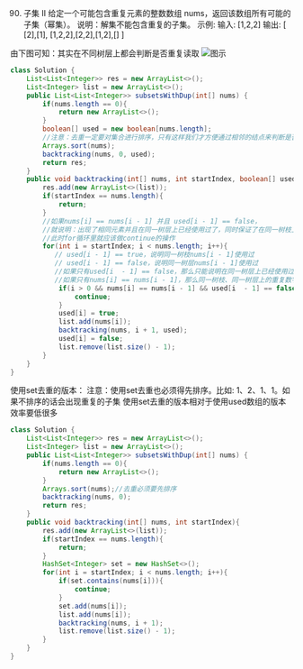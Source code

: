 

90. 子集 II
给定一个可能包含重复元素的整数数组 nums，返回该数组所有可能的子集（幂集）。
说明：解集不能包含重复的子集。
示例:
输入: [1,2,2]
输出:
[ [2],[1], [1,2,2],[2,2],[1,2],[] ]

由下图可知：其实在不同树层上都会判断是否重复读取
![图示](https://img-blog.csdnimg.cn/20201206152523713.jpg?x-oss-process=image/watermark,type_ZmFuZ3poZW5naGVpdGk,shadow_10,text_aHR0cHM6Ly9ibG9nLmNzZG4ubmV0L3dlaXhpbl80NjQ5NzUwMw==,size_16,color_FFFFFF,t_70)
```java
class Solution {
    List<List<Integer>> res = new ArrayList<>();
    List<Integer> list = new ArrayList<>();
    public List<List<Integer>> subsetsWithDup(int[] nums) {
        if(nums.length == 0){
            return new ArrayList<>();
        }
        boolean[] used = new boolean[nums.length];
        //注意：去重一定要对集合进行排序，只有这样我们才方便通过相邻的结点来判断是否重复使用了
        Arrays.sort(nums);
        backtracking(nums, 0, used);
        return res;
    }
    public void backtracking(int[] nums, int startIndex, boolean[] used){
        res.add(new ArrayList<>(list));
        if(startIndex == nums.length){
            return;
        }
        //如果nums[i] == nums[i - 1] 并且 used[i - 1] == false，
        //就说明：出现了相同元素并且在同一树层上已经使用过了，同时保证了在同一树枝上时不会直接continue
        //此时for循环里就应该做continue的操作
        for(int i = startIndex; i < nums.length; i++){
           // used[i - 1] == true，说明同一树枝nums[i - 1]使用过
           // used[i - 1] == false，说明同一树层nums[i - 1]使用过
           //如果只有used[i  - 1] == false，那么只能说明在同一树层上已经使用过，但不能说明是重复数字
           //如果只有nums[i] == nums[i - 1]，那么同一树枝、同一树层上的重复数字都会去除掉
            if(i > 0 && nums[i] == nums[i - 1] && used[i  - 1] == false){
                continue;
            }
            used[i] = true;
            list.add(nums[i]);
            backtracking(nums, i + 1, used);
            used[i] = false;
            list.remove(list.size() - 1);
        }
    }
}
```
使用set去重的版本：
注意：使用set去重也必须得先排序。比如: 1、2、1、1。如果不排序的话会出现重复的子集
使用set去重的版本相对于使用used数组的版本效率要低很多
```java
class Solution {
    List<List<Integer>> res = new ArrayList<>();
    List<Integer> list = new ArrayList<>();
    public List<List<Integer>> subsetsWithDup(int[] nums) {
        if(nums.length == 0){
            return new ArrayList<>();
        }
        Arrays.sort(nums);//去重必须要先排序
        backtracking(nums, 0);
        return res;
    }
    public void backtracking(int[] nums, int startIndex){
        res.add(new ArrayList<>(list));
        if(startIndex == nums.length){
            return;
        }
        HashSet<Integer> set = new HashSet<>();
        for(int i = startIndex; i < nums.length; i++){
            if(set.contains(nums[i])){
                continue;
            }
            set.add(nums[i]);
            list.add(nums[i]);
            backtracking(nums, i + 1);
            list.remove(list.size() - 1);
        }
    }
}
```